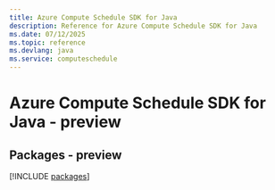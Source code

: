 ```yaml
---
title: Azure Compute Schedule SDK for Java
description: Reference for Azure Compute Schedule SDK for Java
ms.date: 07/12/2025
ms.topic: reference
ms.devlang: java
ms.service: computeschedule
---
```

# Azure Compute Schedule SDK for Java - preview
## Packages - preview
[!INCLUDE [packages](compute-schedule-index.md)]